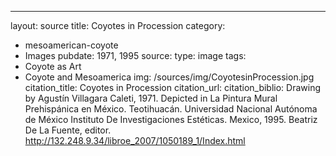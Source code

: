 ---
layout: source
title: Coyotes in Procession 
category: 
- mesoamerican-coyote
- Images
pubdate: 1971, 1995
source: 
type: image
tags:
- Coyote as Art
- Coyote and Mesoamerica
img: /sources/img/CoyotesinProcession.jpg
citation_title: Coyotes in Procession 
citation_url:
citation_biblio: Drawing by Agustín Villagara Caleti, 1971.  Depicted in La Pintura Mural Prehispánica en México. Teotihuacán. Universidad Nacional Autónoma de México Instituto De Investigaciones Estéticas. Mexico, 1995. Beatriz De La Fuente, editor. http://132.248.9.34/libroe_2007/1050189_1/Index.html
